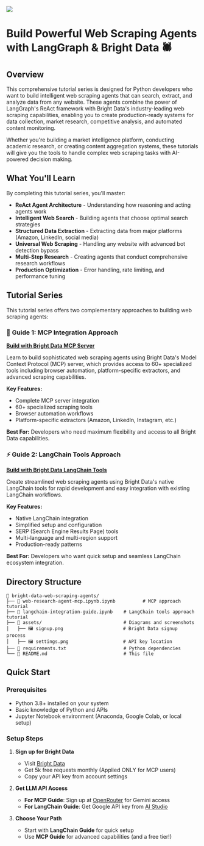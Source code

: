 ![](https://europe-west1-atp-views-tracker.cloudfunctions.net/working-analytics?notebook=tutorials--agent-with-brightdata--README)

# Build Powerful Web Scraping Agents with LangGraph & Bright Data 🕷️


## Overview

This comprehensive tutorial series is designed for Python developers who want to build intelligent web scraping agents that can search, extract, and analyze data from any website. These agents combine the power of LangGraph's ReAct framework with Bright Data's industry-leading web scraping capabilities, enabling you to create production-ready systems for data collection, market research, competitive analysis, and automated content monitoring.

Whether you're building a market intelligence platform, conducting academic research, or creating content aggregation systems, these tutorials will give you the tools to handle complex web scraping tasks with AI-powered decision making.

## What You'll Learn

By completing this tutorial series, you'll master:

- **ReAct Agent Architecture** - Understanding how reasoning and acting agents work
- **Intelligent Web Search** - Building agents that choose optimal search strategies
- **Structured Data Extraction** - Extracting data from major platforms (Amazon, LinkedIn, social media)
- **Universal Web Scraping** - Handling any website with advanced bot detection bypass
- **Multi-Step Research** - Creating agents that conduct comprehensive research workflows
- **Production Optimization** - Error handling, rate limiting, and performance tuning

## Tutorial Series

This tutorial series offers two complementary approaches to building web scraping agents:

### 🔧 **Guide 1: MCP Integration Approach**
**[Build with Bright Data MCP Server](./web_scraping_agent.ipynb)**

Learn to build sophisticated web scraping agents using Bright Data's Model Context Protocol (MCP) server, which provides access to 60+ specialized tools including browser automation, platform-specific extractors, and advanced scraping capabilities.

**Key Features:**
- Complete MCP server integration
- 60+ specialized scraping tools
- Browser automation workflows
- Platform-specific extractors (Amazon, LinkedIn, Instagram, etc.)

**Best For:** Developers who need maximum flexibility and access to all Bright Data capabilities.

### ⚡ **Guide 2: LangChain Tools Approach**
**[Build with Bright Data LangChain Tools](./langgraph_integration.ipynb)**

Create streamlined web scraping agents using Bright Data's native LangChain tools for rapid development and easy integration with existing LangChain workflows.

**Key Features:**
- Native LangChain integration
- Simplified setup and configuration
- SERP (Search Engine Results Page) tools
- Multi-language and multi-region support
- Production-ready patterns

**Best For:** Developers who want quick setup and seamless LangChain ecosystem integration.

## Directory Structure

```
📁 bright-data-web-scraping-agents/
├── 📓 web-research-agent-mcp.ipynb.ipynb          # MCP approach tutorial
├── 📓 langchain-integration-guide.ipynb    # LangChain tools approach tutorial
├── 📁 assets/                              # Diagrams and screenshots
│   ├── 🖼️ signup.png                      # Bright Data signup process
│   ├── 🖼️ settings.png                    # API key location
├── 📄 requirements.txt                     # Python dependencies
└── 📄 README.md                            # This file
```

## Quick Start

### Prerequisites

- Python 3.8+ installed on your system
- Basic knowledge of Python and APIs
- Jupyter Notebook environment (Anaconda, Google Colab, or local setup)

### Setup Steps

1. **Sign up for Bright Data**
   - Visit [Bright Data](https://brightdata.com/?hs_signup=1&utm_source=brand&utm_campaign=brnd-mkt_github_nirdiamant_logo)
   - Get 5k free requests monthly (Applied ONLY for MCP users)
   - Copy your API key from account settings

2. **Get LLM API Access**
   - **For MCP Guide**: Sign up at [OpenRouter](https://openrouter.ai) for Gemini access
   - **For LangChain Guide**: Get Google API key from [AI Studio](https://aistudio.google.com)


3. **Choose Your Path**
   - Start with **LangChain Guide** for quick setup
   - Use **MCP Guide** for advanced capabilities (and a free tier!)
